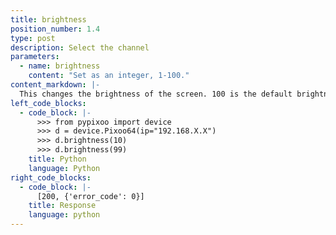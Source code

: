 ```yaml
---
title: brightness
position_number: 1.4
type: post
description: Select the channel
parameters:
  - name: brightness
    content: "Set as an integer, 1-100."
content_markdown: |-
  This changes the brightness of the screen. 100 is the default brightness.
left_code_blocks:
  - code_block: |-
      >>> from pypixoo import device
      >>> d = device.Pixoo64(ip="192.168.X.X")
      >>> d.brightness(10)
      >>> d.brightness(99)
    title: Python
    language: Python
right_code_blocks:
  - code_block: |-
      [200, {'error_code': 0}]
    title: Response
    language: python
---
```


